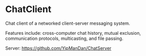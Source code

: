 # ChatClient
Chat client of a networked client-server messaging system.

Features include: cross-computer chat history, mutual exclusion, communication protocols, multicasting, and file passing.

Server:
https://github.com/YipManDan/ChatServer
